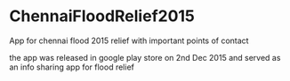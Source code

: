# ChennaiFloodRelief2015
App for chennai flood 2015 relief with important points of contact

the app was released in google play store on 2nd Dec 2015 and served as an info sharing app for flood relief
